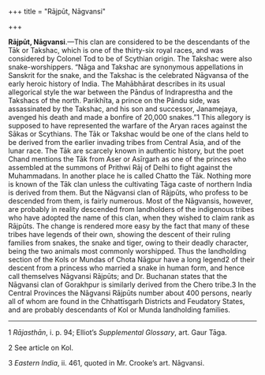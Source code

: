 +++
title = "Rājpūt, Nāgvansi"

+++

**Rājpūt, Nāgvansi**.—This clan are considered to be the descendants of the Tāk or Takshac, which is one of the thirty-six royal races, and was considered by Colonel Tod to be of Scythian origin. The Takshac were also snake-worshippers. “Nāga and Takshac are synonymous appellations in Sanskrit for the snake, and the Takshac is the celebrated Nāgvansa of the early heroic history of India. The Mahābhārat describes in its usual allegorical style the war between the Pāndus of Indraprestha and the Takshacs of the north. Parikhīta, a prince on the Pāndu side, was assassinated by the Takshac, and his son and successor, Janamejaya, avenged his death and made a bonfire of 20,000 snakes.”1 This allegory is supposed to have represented the warfare of the Aryan races against the Sākas or Scythians. The Tāk or Takshac would be one of the clans held to be derived from the earlier invading tribes from Central Asia, and of the lunar race. The Tāk are scarcely known in authentic history, but the poet Chand mentions the Tāk from Aser or Asīrgarh as one of the princes who assembled at the summons of Prithwi Rāj of Delhi to fight against the Muhammadans. In another place he is called Chatto the Tāk. Nothing more is known of the Tāk clan unless the cultivating Tāga caste of northern India is derived from them. But the Nāgvansi clan of Rājpūts, who profess to be descended from them, is fairly numerous. Most of the Nāgvansis, however, are probably in reality descended from landholders of the indigenous tribes who have adopted the name of this clan, when they wished to claim rank as Rājpūts. The change is rendered more easy by the fact that many of these tribes have legends of their own, showing the descent of their ruling families from snakes, the snake and tiger, owing to their deadly character, being the two animals most commonly worshipped. Thus the landholding section of the Kols or Mundas of Chota Nāgpur have a long legend2 of their descent from a princess who married a snake in human form, and hence call themselves Nāgvansi Rājpūts; and Dr. Buchanan states that the Nāgvansi clan of Gorakhpur is similarly derived from the Chero tribe.3 In the Central Provinces the Nāgvansi Rājpūts number about 400 persons, nearly all of whom are found in the Chhattīsgarh Districts and Feudatory States, and are probably descendants of Kol or Munda landholding families. 


* * *

1 *Rājasthān*, i. p. 94; Elliot’s *Supplemental Glossary*, art. Gaur Tāga. 

2 See article on Kol. 

3 *Eastern India*, ii. 461, quoted in Mr. Crooke’s art. Nāgvansi. 



